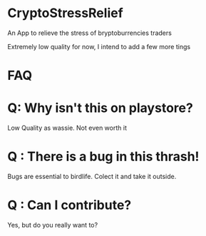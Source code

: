 # CryptoStressRelief
An App to relieve the stress of bryptoburrencies traders

Extremely low quality for now, I intend to add a few more tings

# FAQ

# Q: Why isn't this on playstore?

Low Quality as wassie. Not even worth it

# Q : There is a bug in this thrash!

Bugs are essential to birdlife. Colect it and take it outside.

# Q : Can I contribute?

Yes, but do you really want to?
